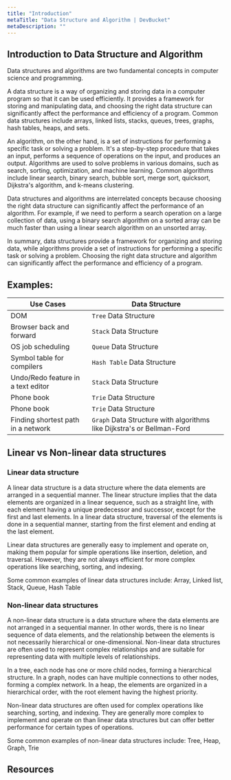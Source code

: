 ```yaml
---
title: "Introduction"
metaTitle: "Data Structure and Algorithm | DevBucket"
metaDescription: ""
---
```


## Introduction to Data Structure and Algorithm

Data structures and algorithms are two fundamental concepts in computer science and programming.

A data structure is a way of organizing and storing data in a computer program so that it can be used efficiently. It provides a framework for storing and manipulating data, and choosing the right data structure can significantly affect the performance and efficiency of a program. Common data structures include arrays, linked lists, stacks, queues, trees, graphs, hash tables, heaps, and sets.

An algorithm, on the other hand, is a set of instructions for performing a specific task or solving a problem. It's a step-by-step procedure that takes an input, performs a sequence of operations on the input, and produces an output. Algorithms are used to solve problems in various domains, such as search, sorting, optimization, and machine learning. Common algorithms include linear search, binary search, bubble sort, merge sort, quicksort, Dijkstra's algorithm, and k-means clustering.

Data structures and algorithms are interrelated concepts because choosing the right data structure can significantly affect the performance of an algorithm. For example, if we need to perform a search operation on a large collection of data, using a binary search algorithm on a sorted array can be much faster than using a linear search algorithm on an unsorted array.

In summary, data structures provide a framework for organizing and storing data, while algorithms provide a set of instructions for performing a specific task or solving a problem. Choosing the right data structure and algorithm can significantly affect the performance and efficiency of a program.

## Examples:

 | Use Cases                          | Data Structure                                                         |
 | ---------------------------------- | ---------------------------------------------------------------------- |
 | DOM                                | `Tree` Data Structure                                                  |
 | Browser back and forward           | `Stack` Data Structure                                                 |
 | OS job scheduling                  | `Queue` Data Structure                                                 |
 | Symbol table for compilers         | `Hash Table` Data Structure                                            |
 | Undo/Redo feature in a text editor | `Stack` Data Structure                                                 |
 | Phone book                         | `Trie` Data Structure                                                  |
 | Phone book                         | `Trie` Data Structure                                                  |
 | Finding shortest path in a network | `Graph` Data Structure with algorithms like Dijkstra's or Bellman-Ford |


## Linear vs Non-linear data structures

### Linear data structure

A linear data structure is a data structure where the data elements are arranged in a sequential manner. The linear structure implies that the data elements are organized in a linear sequence, such as a straight line, with each element having a unique predecessor and successor, except for the first and last elements. In a linear data structure, traversal of the elements is done in a sequential manner, starting from the first element and ending at the last element.

Linear data structures are generally easy to implement and operate on, making them popular for simple operations like insertion, deletion, and traversal. However, they are not always efficient for more complex operations like searching, sorting, and indexing.

Some common examples of linear data structures include: Array, Linked list, Stack, Queue, Hash Table

### Non-linear data structures

A non-linear data structure is a data structure where the data elements are not arranged in a sequential manner. In other words, there is no linear sequence of data elements, and the relationship between the elements is not necessarily hierarchical or one-dimensional. Non-linear data structures are often used to represent complex relationships and are suitable for representing data with multiple levels of relationships.

 In a tree, each node has one or more child nodes, forming a hierarchical structure. In a graph, nodes can have multiple connections to other nodes, forming a complex network. In a heap, the elements are organized in a hierarchical order, with the root element having the highest priority.

Non-linear data structures are often used for complex operations like searching, sorting, and indexing. They are generally more complex to implement and operate on than linear data structures but can offer better performance for certain types of operations.

Some common examples of non-linear data structures include: Tree, Heap, Graph, Trie


## Resources
